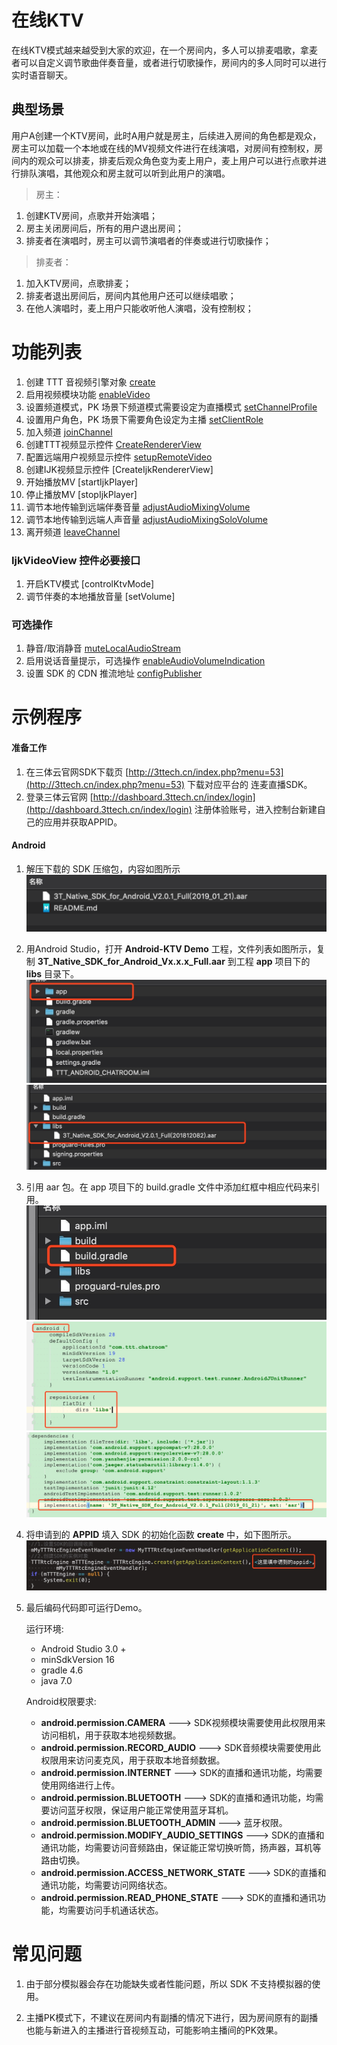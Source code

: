 # 在线KTV
在线KTV模式越来越受到大家的欢迎，在一个房间内，多人可以排麦唱歌，拿麦者可以自定义调节歌曲伴奏音量，或者进行切歌操作，房间内的多人同时可以进行实时语音聊天。

## 典型场景
用户A创建一个KTV房间，此时A用户就是房主，后续进入房间的角色都是观众，房主可以加载一个本地或在线的MV视频文件进行在线演唱，对房间有控制权，房间内的观众可以排麦，排麦后观众角色变为麦上用户，麦上用户可以进行点歌并进行排队演唱，其他观众和房主就可以听到此用户的演唱。

> 房主：
1. 创建KTV房间，点歌并开始演唱；
2. 房主关闭房间后，所有的用户退出房间；
3. 排麦者在演唱时，房主可以调节演唱者的伴奏或进行切歌操作；

> 排麦者：
1. 加入KTV房间，点歌排麦；
2. 排麦者退出房间后，房间内其他用户还可以继续唱歌；
3. 在他人演唱时，麦上用户只能收听他人演唱，没有控制权；

# 功能列表

1. 创建 TTT 音视频引擎对象 [create](http://www.3ttech.cn/index.php?menu=72&type=Android#create)
2. 启用视频模块功能 [enableVideo](http://www.3ttech.cn/index.php?menu=72&type=Android#enableVideo)
3. 设置频道模式，PK 场景下频道模式需要设定为直播模式 [setChannelProfile](http://www.3ttech.cn/index.php?menu=72&type=Android#setChannelProfile)
4. 设置用户角色，PK 场景下需要角色设定为主播 [setClientRole](http://www.3ttech.cn/index.php?menu=72&type=Android#setClientRole) 
6. 加入频道 [joinChannel](http://www.3ttech.cn/index.php?menu=72&type=Android#joinChannel)
7. 创建TTT视频显示控件 [CreateRendererView](http://www.3ttech.cn/index.php?menu=72&type=Android#CreateRendererView)
8. 配置远端用户视频显示控件 [setupRemoteVideo](http://www.3ttech.cn/index.php?menu=72&type=Android#setupRemoteVideo) 
9. 创建IJK视频显示控件 [CreateIjkRendererView]
10. 开始播放MV [startIjkPlayer]
11. 停止播放MV [stopIjkPlayer]
12. 调节本地传输到远端伴奏音量 [adjustAudioMixingVolume](http://www.3ttech.cn/index.php?menu=72&type=Android#adjustAudioMixingVolume)
13. 调节本地传输到远端人声音量 [adjustAudioMixingSoloVolume](http://www.3ttech.cn/index.php?menu=72&type=Android#adjustAudioMixingSoloVolume)
14. 离开频道 [leaveChannel](http://www.3ttech.cn/index.php?menu=72&type=Android#leaveChannel)

### IjkVideoView 控件必要接口
1. 开启KTV模式 [controlKtvMode]
2. 调节伴奏的本地播放音量 [setVolume]

### 可选操作
1. 静音/取消静音 [muteLocalAudioStream](http://www.3ttech.cn/index.php?menu=72&type=Android#muteLocalAudioStream)
2. 启用说话音量提示，可选操作 [enableAudioVolumeIndication](http://www.3ttech.cn/index.php?menu=72&type=Android#enableAudioVolumeIndication)
3. 设置 SDK 的 CDN 推流地址 [configPublisher](http://www.3ttech.cn/index.php?menu=72&type=Android#configPublisher) 



# 示例程序

#### 准备工作
1. 在三体云官网SDK下载页 [http://3ttech.cn/index.php?menu=53](http://3ttech.cn/index.php?menu=53) 下载对应平台的 连麦直播SDK。
2. 登录三体云官网 [http://dashboard.3ttech.cn/index/login](http://dashboard.3ttech.cn/index/login) 注册体验账号，进入控制台新建自己的应用并获取APPID。

#### Android

1. 解压下载的 SDK 压缩包，内容如图所示
![](Android_1.png)
2. 用Android Studio，打开 **Android-KTV Demo** 工程，文件列表如图所示，复制 **3T\_Native\_SDK\_for\_Android\_Vx.x.x\_Full.aar** 到工程 **app** 项目下的 **libs** 目录下。
![](Android_2.jpg) 
![](Android_3.jpg) 
3. 引用 aar 包。在 app 项目下的 build.gradle 文件中添加红框中相应代码来引用。
![](Android_5.jpg) 
![](Android_6.jpg) 
![](Android_7.jpg) 

4. 将申请到的 **APPID** 填入 SDK 的初始化函数 **create** 中，如下图所示。
![](Android_8.jpg)
5. 最后编码代码即可运行Demo。

	运行环境:
    * Android Studio 3.0 +
    * minSdkVersion 16
    * gradle 4.6
    * java 7.0

	Android权限要求:
	
	  * **android.permission.CAMERA** ---> SDK视频模块需要使用此权限用来访问相机，用于获取本地视频数据。
     * **android.permission.RECORD_AUDIO** ---> SDK音频模块需要使用此权限用来访问麦克风，用于获取本地音频数据。
     * **android.permission.INTERNET** ---> SDK的直播和通讯功能，均需要使用网络进行上传。
     * **android.permission.BLUETOOTH** ---> SDK的直播和通讯功能，均需要访问蓝牙权限，保证用户能正常使用蓝牙耳机。
     * **android.permission.BLUETOOTH_ADMIN** ---> 蓝牙权限。
     * **android.permission.MODIFY\_AUDIO\_SETTINGS** ---> SDK的直播和通讯功能，均需要访问音频路由，保证能正常切换听筒，扬声器，耳机等路由切换。
     * **android.permission.ACCESS\_NETWORK\_STATE** ---> SDK的直播和通讯功能，均需要访问网络状态。
     * **android.permission.READ\_PHONE\_STATE** ---> SDK的直播和通讯功能，均需要访问手机通话状态。

# 常见问题
1. 由于部分模拟器会存在功能缺失或者性能问题，所以 SDK 不支持模拟器的使用。

2. 主播PK模式下，不建议在房间内有副播的情况下进行，因为房间原有的副播也能与新进入的主播进行音视频互动，可能影响主播间的PK效果。